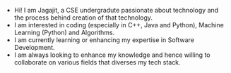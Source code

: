 <!---
Jagajit20/Jagajit20 is a ✨ special ✨ repository because its `README.md` (this file) appears on your GitHub profile.
You can click the Preview link to take a look at your changes.
--->
- Hi! I am Jagajit, a CSE undergradute passionate about technology and the process behind creation of that technology. 
- I am interested in coding (especially in C++, Java and Python), Machine Learning (Python) and Algorithms.
- I am currently learning or enhancing my expertise in Software Development.
- I am always looking to enhance my knowledge and hence willing to collaborate on various fields that diverses my tech stack.
